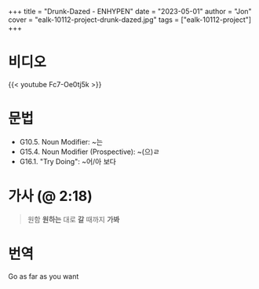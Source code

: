 +++
title  = "Drunk-Dazed - ENHYPEN"
date   = "2023-05-01"
author = "Jon"
cover  = "ealk-10112-project-drunk-dazed.jpg"
tags   = ["ealk-10112-project"]
+++

# 비디오

{{< youtube Fc7-Oe0tj5k >}}

# 문법

- G10.5. Noun Modifier: ~는
- G15.4. Noun Modifier (Prospective): ~(으)ㄹ
- G16.1. "Try Doing": ~어/아 보다

# 가사 (@ 2:18)

> 원함 **원하는** 대로 **갈** 때까지 **가봐**

# 번역

Go as far as you want
